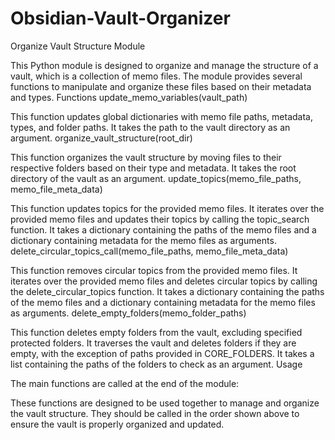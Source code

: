 # Obsidian-Vault-Organizer

Organize Vault Structure Module

This Python module is designed to organize and manage the structure of a vault, which is a collection of memo files. The module provides several functions to manipulate and organize these files based on their metadata and types.
Functions
update_memo_variables(vault_path)

This function updates global dictionaries with memo file paths, metadata, types, and folder paths. It takes the path to the vault directory as an argument.
organize_vault_structure(root_dir)

This function organizes the vault structure by moving files to their respective folders based on their type and metadata. It takes the root directory of the vault as an argument.
update_topics(memo_file_paths, memo_file_meta_data)

This function updates topics for the provided memo files. It iterates over the provided memo files and updates their topics by calling the topic_search function. It takes a dictionary containing the paths of the memo files and a dictionary containing metadata for the memo files as arguments.
delete_circular_topics_call(memo_file_paths, memo_file_meta_data)

This function removes circular topics from the provided memo files. It iterates over the provided memo files and deletes circular topics by calling the delete_circular_topics function. It takes a dictionary containing the paths of the memo files and a dictionary containing metadata for the memo files as arguments.
delete_empty_folders(memo_folder_paths)

This function deletes empty folders from the vault, excluding specified protected folders. It traverses the vault and deletes folders if they are empty, with the exception of paths provided in CORE_FOLDERS. It takes a list containing the paths of the folders to check as an argument.
Usage

The main functions are called at the end of the module:

These functions are designed to be used together to manage and organize the vault structure. They should be called in the order shown above to ensure the vault is properly organized and updated.
